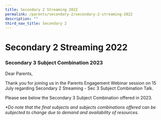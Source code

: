 ```yaml
---
title: Secondary 2 Streaming 2022
permalink: /parents/secondary-2/secondary-2-streaming-2022
description: ""
third_nav_title: Secondary 2
---
```

# **Secondary 2 Streaming 2022**

### Secondary 3 Subject Combination 2023  
  
Dear Parents,  
  
Thank you for joining us in the Parents Engagement Webinar session on 15 July regarding Secondary 2 Streaming - Sec 3 Subject Combination Talk.  
  
Please see below the Secondary 3 Subject Combination offered in 2023.  
  
_\*Do note that the final subjects and subjects combinations offered can be subjected to change due to demand and availability of resources._